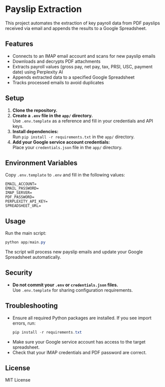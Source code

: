 # Payslip Extraction

This project automates the extraction of key payroll data from PDF payslips received via email and appends the results to a Google Spreadsheet.

## Features

- Connects to an IMAP email account and scans for new payslip emails
- Downloads and decrypts PDF attachments
- Extracts payroll values (gross pay, net pay, tax, PRSI, USC, payment date) using Perplexity AI
- Appends extracted data to a specified Google Spreadsheet
- Tracks processed emails to avoid duplicates

## Setup

1. **Clone the repository.**
2. **Create a `.env` file in the `app/` directory.**  
   Use `.env.template` as a reference and fill in your credentials and API keys.
3. **Install dependencies:**  
   Run `pip install -r requirements.txt` in the `app/` directory.
4. **Add your Google service account credentials:**  
   Place your `credentials.json` file in the `app/` directory.

## Environment Variables

Copy `.env.template` to `.env` and fill in the following values:

```
EMAIL_ACCOUNT=
EMAIL_PASSWORD=
IMAP_SERVER=
PDF_PASSWORD=
PERPLEXITY_API_KEY=
SPREADSHEET_URL=
```

## Usage

Run the main script:

```powershell
python app/main.py
```

The script will process new payslip emails and update your Google Spreadsheet automatically.

## Security

- **Do not commit your `.env` or `credentials.json` files.**  
  Use `.env.template` for sharing configuration requirements.

## Troubleshooting

- Ensure all required Python packages are installed. If you see import errors, run:
  ```powershell
  pip install -r requirements.txt
  ```
- Make sure your Google service account has access to the target spreadsheet.
- Check that your IMAP credentials and PDF password are correct.

## License

MIT License
